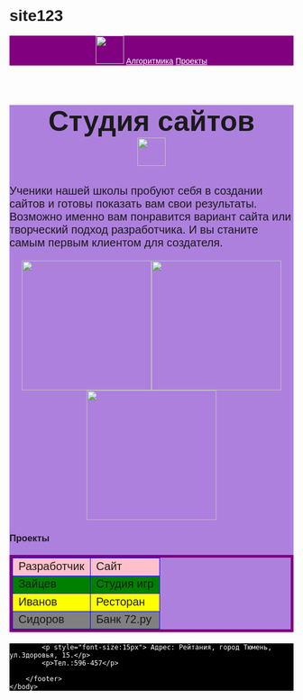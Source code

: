 # site123
<html>
    <title>Сайты на заказ</title>
    <body style="font-family:sans-serif;">
        <header style="background-color:purple">
            <img src="https://drive.google.com/uc?export=view&id=1_TSmUe90QiBqfhhUTahVvDRrGjpxdw-S" height="50px"/>
            <a href="https://algoritmika.org/" style="color:white">Алгоритмика</a>
            <a href="#proects" style="color:white">Проекты</a>
        </header>
        <main style="background-color:#AE80DE">
            <h1 style="font-size:50px;background-color:#AE80DE; text-align:center">Студия сайтов<br/>
            <img src="https://drive.google.com/uc?export=view&id=1KO_CyoCzc-Kh-4-w4If_6kUeqkK-iw8J" height="50px"/></h1>
            <p style="font-size:20px">Ученики нашей школы пробуют себя в создании сайтов и готовы показать вам свои результаты. Возможно именно вам понравится вариант сайта или творческий подход разработчика. И вы станите самым первым клиентом для создателя.</p>
           <p style="text-align:center"> <img src="https://drive.google.com/uc?export=view&id=1j04rNjGw_cRWKVq3L4pclpL5YNUiII-Y" height="230px";/><img src="https://drive.google.com/uc?export=view&id=1Q-uOT281asm-W1urDHaEfcAmJlE117fo" height="230px";/><img src="https://drive.google.com/uc?export=view&id=1sPOfF-kwlkzO3SlbUOSFmYJ1Q734El_x" height="230px";/> </p>
            <h3 id="proects">Проекты</h3>
     <table style="border:5px solid purple; border-collapse: collapse; font-size:20px">
        <tr style="background-color: pink; border:1px solid deeppink;">
            <td style="border:1px solid blue;">Разработчик</td>
            <td style="border:1px solid blue;">Сайт</td>
       </tr>
        <tr style="background-color: green; border:1px solid deeppink;">
            <td style="border:1px solid blue;">Зайцев</td>
            <td style="border:1px solid blue;">Студия игр</td>
       </tr>
       <tr style="background-color: yellow; border:1px solid deeppink;">
            <td style="border:1px solid blue;">Иванов</td>
            <td style="border:1px solid blue;">Ресторан</td>
        </tr>
       <tr style="background-color: gray; border:1px solid deeppink;">
            <td style="border:1px solid blue;">Сидоров</td>
            <td style="border:1px solid blue;">Банк 72.ру</td>
       </tr>
    </table>
        </main>
        <footer style="background-color:black;color:white;">
            
            <p style="font-size:15px"> Адрес: Рейтания, город Тюмень, ул.Здоровья, 15.</p>
            <p>Тел.:596-457</p>
    
        </footer>
    </body>
</html>

